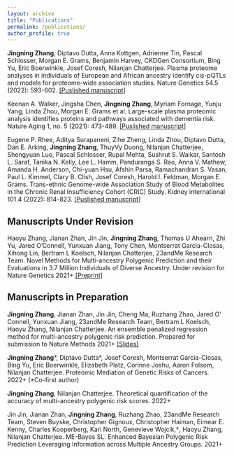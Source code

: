 ```yaml
---
layout: archive
title: "Publications"
permalink: /publications/
author_profile: true
--- 
```


**Jingning Zhang**, Diptavo Dutta, Anna Kottgen, Adrienne Tin, Pascal Schlosser, Morgan E. Grams, Benjamin Harvey, CKDGen Consortium, Bing Yu, Eric Boerwinkle, Josef Coresh, Nilanjan Chatterjee. Plasma proteome analyses in individuals of European and African ancestry identify cis-pQTLs and models for proteome-wide association studies. Nature Genetics 54.5 (2022): 593-602. [\[Puslished manuscript\]](https://www.nature.com/articles/s41588-022-01051-w)

Keenan A. Walker, Jingsha Chen, **Jingning Zhang**, Myriam Fornage, Yunju Yang, Linda Zhou, Morgan E. Grams et al. Large-scale plasma proteomic analysis identifies proteins and pathways associated with dementia risk. Nature Aging 1, no. 5 (2021): 473-489. [\[Puslished manuscript\]](https://www.nature.com/articles/s43587-021-00064-0)

Eugene P. Rhee, Aditya Surapaneni, Zihe Zheng, Linda Zhou, Diptavo Dutta, Dan E. Arking, **Jingning Zhang**, ThuyVy Duong, Nilanjan Chatterjee, Shengyuan Luo, Pascal Schlosser, Rupal Mehta, Sushrut S. Waikar, Santosh L. Saraf, Tanika N. Kelly, Lee L. Hamm, Panduranga S. Rao, Anna V. Mathew, Amanda H. Anderson, Chi-yuan Hsu, Afshin Parsa, Ramachandran S. Vasan, Paul L. Kimmel, Clary B. Clish, Josef Coresh, Harold I. Feldman, Morgan E. Grams. Trans-ethnic Genome-wide Association Study of Blood Metabolites in the Chronic Renal Insufficiency Cohort (CRIC) Study. Kidney international 101.4 (2022): 814-823. [\[Puslished manuscript\]](https://www.sciencedirect.com/science/article/pii/S0085253822000837?casa_token=EHhtO5KzujYAAAAA:YCEc1HM2_FdFVjIBpb345VCKpbKmQyT15XuY5sB8GCn1WxEqYnZs0j-Dm-c_pW8SDr801KMhwg)



Manuscripts Under Revision
------
Haoyu Zhang, Jianan Zhan, Jin Jin, **Jingning Zhang**, Thomas U Ahearn, Zhi Yu, Jared O’Connell, Yunxuan Jiang, Tony Chen, Montserrat Garcia-Closas, Xihong Lin, Bertram L Koelsch, Nilanjan Chatterjee, 23andMe Research Team. Novel Methods for Multi-ancestry Polygenic Prediction and their Evaluations in 3.7 Million Individuals of Diverse Ancestry. Under revision for Nature Genetics 2021+ [\[Preprint\]](https://www.biorxiv.org/content/10.1101/2022.03.24.485519v3)



Manuscripts in Preparation
------
**Jingning Zhang**, Jianan Zhan, Jin Jin, Cheng Ma, Ruzhang Zhao, Jared O' Connell, Yunxuan Jiang, 23andMe Research Team, Bertram L Koelsch, Haoyu Zhang, Nilanjan Chatterjee. An ensemble penalized regression method for multi-ancestry polygenic risk prediction. Prepared for submission to Nature Methods 2021+ [\[Slides\]](https://github.com/Jingning-Zhang/PROSPER/blob/main/PROSPER.pdf)

**Jingning Zhang**\*, Diptavo Dutta\*, Josef Coresh, Montserrat Garcia-Closas, Bing Yu, Eric Boerwinkle, Elizabeth Platz, Corinne Joshu, Aaron Folsom, Nilanjan Chatterjee. Proteomic Mediation of Genetic Risks of Cancers. 2022+ (\*Co-first author)

**Jingning Zhang**, Nilanjan Chatterjee. Theoretical quantification of the accuracy of multi-ancestry polygenic risk scores. 2022+

Jin Jin, Jianan Zhan, **Jingning Zhang**, Ruzhang Zhao, 23andMe Research Team,  Steven Buyske, Christopher Gignoux, Christopher Haiman, Eimear E. Kenny, Charles Kooperberg, Kari North, Genevieve Wojcik,†, Haoyu Zhang, Nilanjan Chatterjee. ME-Bayes SL: Enhanced Bayesian Polygenic Risk Prediction Leveraging Information across Multiple Ancestry Groups. 2021+



